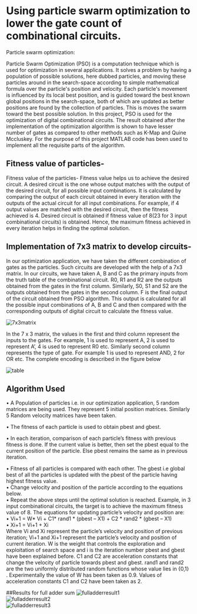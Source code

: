 # Using particle swarm optimization to lower the gate count of combinational circuits.

Particle swarm optimization:

Particle Swarm Optimization (PSO) is a computation technique which is used for optimization in several applications. It solves a problem by having a population of possible solutions, here dubbed particles, and moving these particles around in the search-space according to simple mathematical formula over the particle's position and velocity. Each particle's movement is influenced by its local best position, and is guided toward the best known global positions in the search-space, both of which are updated as better positions are found by the collection of particles. This is moves the swarm toward the best possible solution.
In this project, PSO is used for the optimization of digital combinational circuits. The result obtained after the implementation of the optimization algorithm is shown to have lesser number of gates as compared to other methods such as K-Map and Quine Mccluskey. For the purpose of this project MATLAB code has been used to implement all the requisite parts of the algorithm.






## Fitness value of particles-
Fitness value of the particles- Fitness value helps us to achieve the desired circuit. A desired circuit is the one whose output matches with the output of the desired circuit, for all possible input combinations. It is calculated by comparing the output of each circuit obtained in every iteration with the outputs of the actual circuit for all input combinations. For example, if 4 output values are matched with the desired circuit, then the fitness achieved is 4. Desired circuit is obtained if fitness value of 8(23 for 3 input combinational circuits) is obtained. Hence, the maximum fitness achieved in every iteration helps in finding the optimal solution.

## Implementation of 7x3 matrix to develop circuits-
In our optimization application, we have taken the different combination of gates as the particles. Such circuits are developed with the help of a 7x3 matrix. In our circuits, we have taken A, B and C as the primary inputs from the truth table of the combinational circuit. R0, R1 and R2 are the outputs obtained from the gates in the first column. Similarly, S0, S1 and S2 are the outputs obtained from the gates in the second column. F is the final output of the circuit obtained from PSO algorithm. This output is calculated for all the possible input combinations of A, B and C and then compared with the corresponding outputs of digital circuit to calculate the fitness value.


![7x3matrix](https://github.com/SatyajitMondal27/pso_combinational_circuits/assets/124804860/2a990f47-1c52-4cc1-bb82-00575e6250ac)

 

In the 7 x 3 matrix, the values in the first and third column represent the inputs to the gates. For example, 1 is used to represent A, 2 is used to represent A’, 4 is used to represent R0 etc. Similarly second column represents the type of gate. For example 1 is used to represent AND, 2 for OR etc.
The complete encoding is described in the figure below

![table](https://github.com/SatyajitMondal27/pso_combinational_circuits/assets/124804860/0d882070-56e8-49fb-bb4f-d5ca2ab246d7)

						

## Algorithm Used
•	A Population of particles i.e. in our optimization application, 5 random matrices are being used. They represent 5 initial position matrices. Similarly 5 Random velocity matrices have been taken.  

•	 The fitness of each particle is used to obtain pbest and gbest.  

•	 In each iteration, comparison of each particle’s fitness with previous fitness is done. If the current value is better, then set the pbest equal to the current position of the particle. Else pbest remains the same as in previous iteration.  

•	 Fitness of all particles is compared with each other. The gbest i.e global best of all the particles is updated with the pbest of the particle having highest fitness value.  
•	 Change velocity and position of the particle according to the equations below.  
•	 Repeat the above steps until the optimal solution is reached. Example, in 3 input combinational circuits, the target is to achieve the maximum fitness value of 8.
The equations for updating particle’s velocity and position are:  
•	 Vi+1 = W* Vi + C1* rand1 * (pbest – X1) + C2 * rand2 * (gbest – X1)  
•	 Xi+1 = Vi+1 + Xi  
Where Vi and Xi represent the particle’s velocity and position of previous iteration; Vi+1 and Xi+1 represent the particle’s velocity and position of current iteration. W is the weight that controls the exploration and exploitation of search space and i is the iteration number pbest and gbest have been explained before. C1 and C2 are acceleration constants that change the velocity of particle towards pbest and gbest. rand1 and rand2 are the two uniformly distributed random functions whose value lies in {0,1}  . Experimentally the value of W has been taken as 0.9. Values of acceleration constants C1 and C2 have been taken as 2. 

##Results for full adder sum
![fulladderresult1](https://github.com/SatyajitMondal27/pso_combinational_circuits/assets/124804860/2821023e-81fb-4e8a-b7f7-1e39081704ad)  
![fulladderresult2](https://github.com/SatyajitMondal27/pso_combinational_circuits/assets/124804860/ddc377f8-d939-4a39-bcd5-bc11620bdc7d)  
![fulladderresult3](https://github.com/SatyajitMondal27/pso_combinational_circuits/assets/124804860/432d1723-91d3-4541-8774-8aa705e846cc)  


